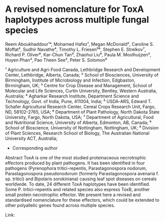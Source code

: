 # A revised nomenclature for ToxA haplotypes across multiple fungal species

Reem Aboukhaddour¹*, Mohamed Hafez¹, Megan McDonald², Caroline S. Moffat³, Sudhir Navathe⁴, Timothy L. Friesen⁵⁶, Stephen E. Strelkov⁷, Richard P. Oliver⁸, Kar-Chun Tan³, Zhaohui Liu⁶, Paula M. Moolhuijzen³, Huyen Phan³, Pao Theen See³, Peter S. Solomon⁹ 

¹ Agriculture and Agri-Food Canada, Lethbridge Research and Development Center, Lethbridge, Alberta, Canada;
² School of Biosciences, University of Birmingham, Institute of Microbiology and Infection, Edgbaston, Birmingham, UK;
³ Centre for Crop Disease and Management, School of Molecular and Life Sciences, Curtin University, Bentley, Western Australia, Australia;
⁴ Agharkar Research Institute, Department Science and Technology, Govt. of India, Pune, 411004, India;
⁵ USDA-ARS, Edward T. Schafer Agricultural Research Center, Cereal Crops Research Unit, Fargo, ND, 58102-2765, USA;
⁶ Department of Plant Pathology, North Dakota State University, Fargo, North Dakota, USA;
⁷ Department of Agricultural, Food and Nutritional Science, University of Alberta, Edmonton, AB, Canada;
⁸ School of Bioscience, University of Nottingham, Nottingham, UK;
⁹ Division of Plant Sciences, Research School of Biology, The Australian National University ACT, Australia;
* Corresponding author

Abstract
ToxA is one of the most studied proteinaceous necrotrophic effectors produced by plant pathogens. It has been identified in four pathogens (Pyrenophora tritici-repentis, Parastagonospora nodorum, Parastagonospora pseudonodorum (formerly Parastagonospora avenaria f. sp. tritici) and Bipolaris sorokiniana) causing leaf spot diseases on cereals worldwide. To date, 24 different ToxA haplotypes have been identified. Some P. tritici-repentis and related species also express ToxB, another small protein necrotrophic effector. We present here a revised and standardised nomenclature for these effectors, which could be extended to other polyallelic genes found across multiple species. 


Link:

